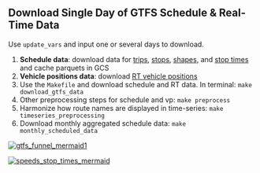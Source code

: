 ## Download Single Day of GTFS Schedule & Real-Time Data

Use `update_vars` and input one or several days to download. 

1. **Schedule data**: download data for [trips](./download_trips.py), [stops](./download_stops.py), [shapes](./download_shapes.py), and [stop times](./download_stop_times.py) and cache parquets in GCS
1. **Vehicle positions data**: download [RT vehicle positions](./download_vehicle_positions.py)
1. Use the `Makefile` and download schedule and RT data. In terminal: `make download_gtfs_data`
1. Other preprocessing steps for schedule and vp: `make preprocess`
1. Harmonize how route names are displayed in time-series: `make timeseries_preprocessing` 
1. Download monthly aggregated schedule data: `make monthly_scheduled_data`

[![gtfs_funnel_mermaid1](https://mermaid.ink/img/pako:eNqlVX9v2jAQ_SqWJwSTgBESCk23SqUQ_to0qWiTllSRSS7EarAj22lLK777nKRAKL86DSmJ8b1393w--15xwEPANm61Wh5TVCVgo8nUuUNOxhgkqPFTQCp4AFJSNv_ssQJYq716DCHKqLJRMUSormJYQN1G9RmRUG9WZ38RQcksAVnfwLUpFXRBxPKWJ1zkvE_jntNzbtbULWIKz2qL6nQ6-5AhFyGIY6CEMjhmkxBwFu7qcJz-eFjBKBCK7kCiKKqX5lX-0a9VreYxj80FSWM0HZbG8i2zWTkd8ieWcKKVrl0jFCREyhFEKIxQRJPEfkvDAYQMBE3VGlWIzEOucTdGw11H8JWGyna6vP9s2_YbsdW6Rlt4QXEL3L3G6PD79hiSFIRs00XKhfJlEEOYJfDm_moLHlZjy5ikcD740C2BX2fi-vfkbmD9u4zSQUXHrVGRoXiZglMibt0C9j8acn5FwmgnFdroK7r4QDpG7hZ8VMWo654UUtJ3OU9UxX5IBQSKcoa-oanI4ItDEgn3Fd3jqu5HiGmQgJ9ySXPWefnjbsPVJykgCph-znrYZef-xu5j-m4frtb1DSxcDzenabteP63eUpWteKdzZDYqSfZ3E3NyhaPuSSmP6TEJ43JpOrDGPACkfibzq_B8Pq2C8jF5-c_J4aXzo-Uz7ulNSoCwLN31V6kDp-A5RhE-vxuBSRDnw3er-DDfSP2fAREglf7SeTzjIp_-cTMamJv93V6ThxLLdakTxYUfCC7lE0keKvfdARUTLXsD9ecqkn5IlG5ISid_6SvuczEnjL6QAzndL8mJW7jIqVUe2oTYL1PcxAsQC0JD3VaLZufhogl62NbDECKSJcrDumNoKMkUv1uyANtKH8omzlItF0aU6OUvsB3lh7SJIaQ6B9_LVl107CZOCcP2K37GdmvQbZuXZvfSMvsD87JrWE28xLZ50Tas3sC6sCyj1xlYxqqJXzjXXo1219BNsGP0TVOjrb5VuPtTGIuQq79773TT?type=png)](https://mermaid.live/edit#pako:eNqlVX9v2jAQ_SqWJwSTgBESCk23SqUQ_to0qWiTllSRSS7EarAj22lLK777nKRAKL86DSmJ8b1393w--15xwEPANm61Wh5TVCVgo8nUuUNOxhgkqPFTQCp4AFJSNv_ssQJYq716DCHKqLJRMUSormJYQN1G9RmRUG9WZ38RQcksAVnfwLUpFXRBxPKWJ1zkvE_jntNzbtbULWIKz2qL6nQ6-5AhFyGIY6CEMjhmkxBwFu7qcJz-eFjBKBCK7kCiKKqX5lX-0a9VreYxj80FSWM0HZbG8i2zWTkd8ieWcKKVrl0jFCREyhFEKIxQRJPEfkvDAYQMBE3VGlWIzEOucTdGw11H8JWGyna6vP9s2_YbsdW6Rlt4QXEL3L3G6PD79hiSFIRs00XKhfJlEEOYJfDm_moLHlZjy5ikcD740C2BX2fi-vfkbmD9u4zSQUXHrVGRoXiZglMibt0C9j8acn5FwmgnFdroK7r4QDpG7hZ8VMWo654UUtJ3OU9UxX5IBQSKcoa-oanI4ItDEgn3Fd3jqu5HiGmQgJ9ySXPWefnjbsPVJykgCph-znrYZef-xu5j-m4frtb1DSxcDzenabteP63eUpWteKdzZDYqSfZ3E3NyhaPuSSmP6TEJ43JpOrDGPACkfibzq_B8Pq2C8jF5-c_J4aXzo-Uz7ulNSoCwLN31V6kDp-A5RhE-vxuBSRDnw3er-DDfSP2fAREglf7SeTzjIp_-cTMamJv93V6ThxLLdakTxYUfCC7lE0keKvfdARUTLXsD9ecqkn5IlG5ISid_6SvuczEnjL6QAzndL8mJW7jIqVUe2oTYL1PcxAsQC0JD3VaLZufhogl62NbDECKSJcrDumNoKMkUv1uyANtKH8omzlItF0aU6OUvsB3lh7SJIaQ6B9_LVl107CZOCcP2K37GdmvQbZuXZvfSMvsD87JrWE28xLZ50Tas3sC6sCyj1xlYxqqJXzjXXo1219BNsGP0TVOjrb5VuPtTGIuQq79773TT)

[![speeds_stop_times_mermaid](https://mermaid.ink/img/pako:eNqlVV1v2jAU_SuWJwSTgPERCqTapEJh07buYUV7WEDITW7AmmNHttOWVvz3OU5YkkK7Lx7A-J577_Hxsf2IfREAdnGr1VpyTTUDF31doGvYRMA1uo4BAoUID-ysFjFa0AjUktuEWu1xyRGinGoX2SFCdb2FCOouqt8QBfVmefYbkZTcMFD1X3ATiiWNiNxNBRMyzXs1G8wH84tDaoFYwL0uUJ1O5xgyETIA-RyIUQ7PxRT4ggdVHvP5cDYpYTRITSuQMAzrWXif_pivfa225EseMnHnb4nUaDHJACq52UgSb5HKxKUPcCiMkM-IUpcQoiBEIWXMzUU4gVC-pLE-oCzFU6isyWIXQw6dT-f98bSJlJbiB7gp9ZToIfOi2_D8RK-V2eR1nq3a8W712nXdvGerhYqE9EMYQ9qEkM3SqTUM6N0T1IVXKboyBYPwvMBMTGsFDPy_6C44ZJ1jkEhtSQx1VWJRAJXIpmNCpXGyBGT2WVGlU38XMOJLoZQtaZdQYufZ8lVqq_OydtkIeHCYLPbaHqB1TGNIzVdOmjY8DoaP0utbw1rYBkdLfqrlZcOj3PgwFozonBSRkt4S9tvcWcMr45VtmhKsZp6jA82TK0ovgVyGfHlFl3kjj6y1Md7bimS2QcmVx_ymJU_MbPx9wyO3IMkGDmUywsfWKG3YB08KxhLTmfINg4Ds3uQTUcI0Nf9L7sj2R4rEiBlQ-YJJM0Ivi2MuyVMe_FiVReY-t6h_keVTSZYkSu-9P5Dl83_IsipRuPIK8us7qrcpwJxdKvjKsps9WcMXT_lbCBIG68rKizOUS4mbOAIZERqYF8m-D0ts340lds0wgJAYpktsLlkDJYkW1zvuY1fLBJo4iQNzIi4pMVsRYTc0BjezEFAt5FX2ytnHroljwrH7iO-x2xr12v1xvzd2-sNRf9zrOk28w27_rN11BiPnzHG6g87I6e6b-EEIU7Xb7nXNu9HpDvt9g3aGji333QZty_1PICdHvQ?type=png)](https://mermaid.live/edit#pako:eNqlVV1v2jAU_SuWJwSTgPERCqTapEJh07buYUV7WEDITW7AmmNHttOWVvz3OU5YkkK7Lx7A-J577_Hxsf2IfREAdnGr1VpyTTUDF31doGvYRMA1uo4BAoUID-ysFjFa0AjUktuEWu1xyRGinGoX2SFCdb2FCOouqt8QBfVmefYbkZTcMFD1X3ATiiWNiNxNBRMyzXs1G8wH84tDaoFYwL0uUJ1O5xgyETIA-RyIUQ7PxRT4ggdVHvP5cDYpYTRITSuQMAzrWXif_pivfa225EseMnHnb4nUaDHJACq52UgSb5HKxKUPcCiMkM-IUpcQoiBEIWXMzUU4gVC-pLE-oCzFU6isyWIXQw6dT-f98bSJlJbiB7gp9ZToIfOi2_D8RK-V2eR1nq3a8W712nXdvGerhYqE9EMYQ9qEkM3SqTUM6N0T1IVXKboyBYPwvMBMTGsFDPy_6C44ZJ1jkEhtSQx1VWJRAJXIpmNCpXGyBGT2WVGlU38XMOJLoZQtaZdQYufZ8lVqq_OydtkIeHCYLPbaHqB1TGNIzVdOmjY8DoaP0utbw1rYBkdLfqrlZcOj3PgwFozonBSRkt4S9tvcWcMr45VtmhKsZp6jA82TK0ovgVyGfHlFl3kjj6y1Md7bimS2QcmVx_ymJU_MbPx9wyO3IMkGDmUywsfWKG3YB08KxhLTmfINg4Ds3uQTUcI0Nf9L7sj2R4rEiBlQ-YJJM0Ivi2MuyVMe_FiVReY-t6h_keVTSZYkSu-9P5Dl83_IsipRuPIK8us7qrcpwJxdKvjKsps9WcMXT_lbCBIG68rKizOUS4mbOAIZERqYF8m-D0ts340lds0wgJAYpktsLlkDJYkW1zvuY1fLBJo4iQNzIi4pMVsRYTc0BjezEFAt5FX2ytnHroljwrH7iO-x2xr12v1xvzd2-sNRf9zrOk28w27_rN11BiPnzHG6g87I6e6b-EEIU7Xb7nXNu9HpDvt9g3aGji333QZty_1PICdHvQ)